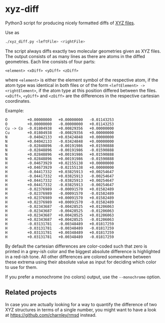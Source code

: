 # xyz-diff

Python3 script for producing nicely formatted diffs of [XYZ files](https://en.wikipedia.org/wiki/XYZ_file_format).

Use as
```bash
./xyz_diff.py <leftFile> <rightFile>
```

The script always diffs exactly two molecular geometries given as XYZ files. The output consists of as many lines as there are atoms in the diffed
geometries. Each line consists of four parts:
```
<element> <xDiff> <yDiff> <zDiff>
```
where `<element>` is either the element symbol of the respective atom, if the atom type was identical in both files or of the form `<leftElement> ->
<rightElement>`, if the atom type at this position differed between the files. `<xDiff>`, `<yDiff>` and `<zDiff>` are the differences in the
respective cartesian coordinates.

Example:
```
O         +0.00000000   +0.00000000   -0.01143253  
O         +0.00000000   -0.00000000   +0.01143253  
Cu -> Co  -0.01804938   +0.00829356   +0.00000000  
Cu        +0.01804938   -0.00829356   +0.00000000  
N         -0.04042133   +0.03424848   +0.00000000  
N         +0.04042133   -0.03424848   +0.00000000  
N         -0.02848896   -0.00191986   +0.01590888  
N         -0.02848896   -0.00191986   -0.01590888  
N         +0.02848896   +0.00191986   +0.01590888  
N         +0.02848896   +0.00191986   -0.01590888  
H         -0.04673929   +0.02155138   +0.00000000  
H         +0.04673929   -0.02155138   +0.00000000  
H         -0.04417332   +0.03825913   +0.00254647  
H         -0.04417332   +0.03825913   -0.00254647  
H         +0.04417332   -0.03825913   +0.00254647  
H         +0.04417332   -0.03825913   -0.00254647  
H         -0.02376989   -0.00091570   +0.01582489  
H         -0.02376989   -0.00091570   -0.01582489  
H         +0.02376989   +0.00091570   +0.01582489  
H         +0.02376989   +0.00091570   -0.01582489  
H         -0.02343687   -0.00428525   +0.01206063  
H         -0.02343687   -0.00428525   -0.01206063  
H         +0.02343687   +0.00428525   +0.01206063  
H         +0.02343687   +0.00428525   -0.01206063  
H         -0.03131781   -0.00348489   +0.01817259  
H         -0.03131781   -0.00348489   -0.01817259  
H         +0.03131781   +0.00348489   +0.01817259  
H         +0.03131781   +0.00348489   -0.01817259
```

By default the cartesian differences are color-coded such that zero is printed in a grey-ish color and the biggest absolute difference is highlighted
in a red-ish tone. All other differences are colored somewhere between these extrema using their absolute value as input for deciding which color to
use for them.

If you prefer a monochrome (no colors) output, use the `--monochrome` option.


## Related projects

In case you are actually looking for a way to quantify the difference of two XYZ structures in terms of a single number, you might want to have a look
at https://github.com/charnley/rmsd instead.

